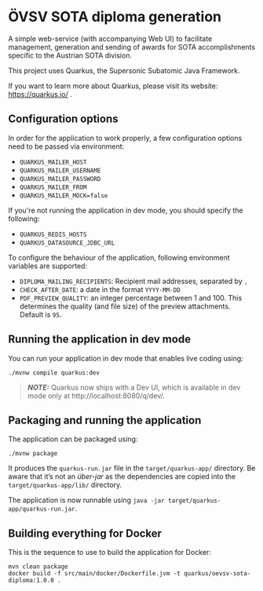 # ÖVSV SOTA diploma generation

A simple web-service (with accompanying Web UI) to facilitate management, generation and sending of awards for
SOTA accomplishments specific to the Austrian SOTA division.

This project uses Quarkus, the Supersonic Subatomic Java Framework.

If you want to learn more about Quarkus, please visit its website: https://quarkus.io/ .

## Configuration options

In order for the application to work properly, a few configuration options need to be passed via environment:

* `QUARKUS_MAILER_HOST`
* `QUARKUS_MAILER_USERNAME`
* `QUARKUS_MAILER_PASSWORD`
* `QUARKUS_MAILER_FROM`
* `QUARKUS_MAILER_MOCK=false`

If you're not running the application in dev mode, you should specify the following:

* `QUARKUS_REDIS_HOSTS`
* `QUARKUS_DATASOURCE_JDBC_URL`

To configure the behaviour of the application, following environment variables are supported:

* `DIPLOMA_MAILING_RECIPIENTS`: Recipient mail addresses, separated by `,`
* `CHECK_AFTER_DATE`: a date in the format `YYYY-MM-DD`
* `PDF_PREVIEW_QUALITY`: an integer percentage between 1 and 100. This determines the quality (and file size) of the
  preview attachments. Default is `95`.

## Running the application in dev mode

You can run your application in dev mode that enables live coding using:

```shell script
./mvnw compile quarkus:dev
```

> **_NOTE:_**  Quarkus now ships with a Dev UI, which is available in dev mode only at http://localhost:8080/q/dev/.

## Packaging and running the application

The application can be packaged using:

```shell script
./mvnw package
```

It produces the `quarkus-run.jar` file in the `target/quarkus-app/` directory.
Be aware that it’s not an _über-jar_ as the dependencies are copied into the `target/quarkus-app/lib/` directory.

The application is now runnable using `java -jar target/quarkus-app/quarkus-run.jar`.

## Building everything for Docker

This is the sequence to use to build the application for Docker:

```shell script
mvn clean package
docker build -f src/main/docker/Dockerfile.jvm -t quarkus/oevsv-sota-diploma:1.0.0 .
```
